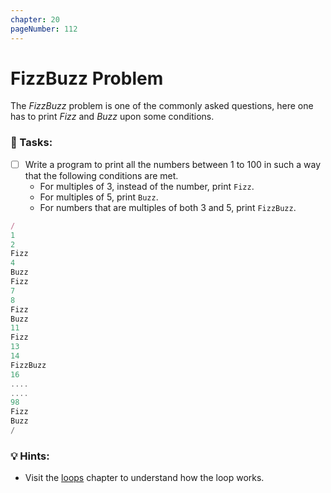 ```yaml
---
chapter: 20
pageNumber: 112
---
```

# FizzBuzz Problem

The _FizzBuzz_ problem is one of the commonly asked questions, here one has to print _Fizz_ and _Buzz_ upon some conditions.

### 📝 Tasks:

* [ ] Write a program to print all the numbers between 1 to 100 in such a way that the following conditions are met.
  * For multiples of 3, instead of the number, print `Fizz`.
  * For multiples of 5, print `Buzz`.
  * For numbers that are multiples of both 3 and 5, print `FizzBuzz`.

```javascript
/
1  
2  
Fizz  
4  
Buzz  
Fizz  
7  
8  
Fizz  
Buzz  
11  
Fizz  
13  
14  
FizzBuzz  
16  
....
....
98  
Fizz  
Buzz  
/
```

### 💡 Hints:

* Visit the [loops](../loops/) chapter to understand how the loop works.
